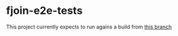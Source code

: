 # fjoin-e2e-tests

This project currently expects to run agains a build from [this branch](https://github.com/fuze/client-electron/tree/exploration/roliveira/spectron-integration)
